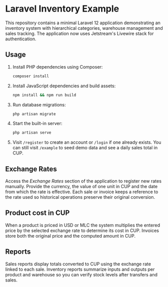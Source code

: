 # Laravel Inventory Example

This repository contains a minimal Laravel 12 application demonstrating an inventory system with hierarchical categories, warehouse management and sales tracking. The application now uses Jetstream's Livewire stack for authentication.

## Usage

1. Install PHP dependencies using Composer:
   ```bash
   composer install
   ```
2. Install JavaScript dependencies and build assets:
   ```bash
   npm install && npm run build
   ```
3. Run database migrations:
   ```bash
   php artisan migrate
   ```
4. Start the built-in server:
   ```bash
   php artisan serve
   ```
5. Visit `/register` to create an account or `/login` if one already exists. You can still visit `/example` to seed demo data and see a daily sales total in CUP.

## Exchange Rates

Access the *Exchange Rates* section of the application to register new rates manually. Provide the currency, the value of one unit in CUP and the date from which the rate is effective. Each sale or invoice keeps a reference to the rate used so historical operations preserve their original conversion.

## Product cost in CUP

When a product is priced in USD or MLC the system multiplies the entered price by the selected exchange rate to determine its cost in CUP. Invoices store both the original price and the computed amount in CUP.

## Reports

Sales reports display totals converted to CUP using the exchange rate linked to each sale. Inventory reports summarize inputs and outputs per product and warehouse so you can verify stock levels after transfers and sales.
